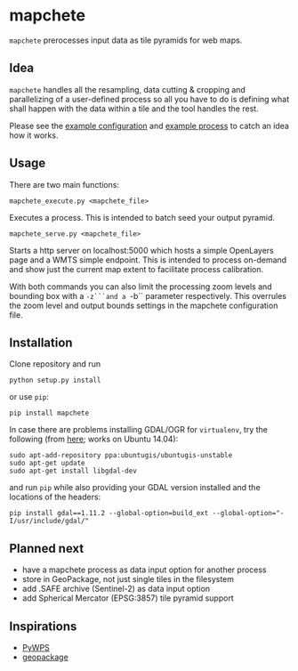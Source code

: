# mapchete

``mapchete`` prerocesses input data as tile pyramids for web maps.

## Idea

``mapchete`` handles all the resampling, data cutting & cropping and parallelizing of a user-defined process so all you have to do is defining what shall happen with the data within a tile and the tool handles the rest.

Please see the [example configuration](test/example.mapchete) and [example process](test/example_process.py) to catch an idea how it works.

## Usage

There are two main functions:

```
mapchete_execute.py <mapchete_file>
```
Executes a process. This is intended to batch seed your output pyramid.

```
mapchete_serve.py <mapchete_file>
```

Starts a http server on localhost:5000 which hosts a simple OpenLayers page and a WMTS simple endpoint. This is intended to process on-demand and show just the current map extent to facilitate process calibration.

With both commands you can also limit the processing zoom levels and bounding box with a ``-z```and a ``-b`` parameter respectively. This overrules the zoom level and output bounds settings in the mapchete configuration file.

## Installation

Clone repository and run
```
python setup.py install
```

or use ``pip``:
```
pip install mapchete
```

In case there are problems installing GDAL/OGR for ``virtualenv``, try the following (from [here](https://gist.github.com/cspanring/5680334); works on Ubuntu 14.04):

```shell
sudo apt-add-repository ppa:ubuntugis/ubuntugis-unstable
sudo apt-get update
sudo apt-get install libgdal-dev
```

and run ``pip`` while also providing your GDAL version installed and the locations of the headers:

```shell
pip install gdal==1.11.2 --global-option=build_ext --global-option="-I/usr/include/gdal/"
```

## Planned next

* have a mapchete process as data input option for another process
* store in GeoPackage, not just single tiles in the filesystem
* add .SAFE archive (Sentinel-2) as data input option
* add Spherical Mercator (EPSG:3857) tile pyramid support

## Inspirations
* [PyWPS](http://pywps.wald.intevation.org/)
* [geopackage](https://github.com/opengeospatial/geopackage/)

